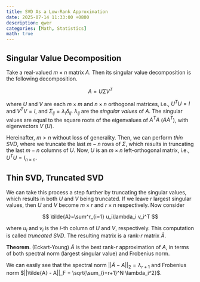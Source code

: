 ```yaml
---
title: SVD As a Low-Rank Approximation
date: 2025-07-14 11:33:00 +0800
description: qwer
categories: [Math, Statistics]
math: true
---
```

## Singular Value Decomposition

Take a real-valued $m\times n$ matrix $A$. Then its singular value decomposition is the following decomposition.

$$
A = U\Sigma V^T
$$

where $U$ and $V$ are each $m\times m$ and $n \times n$ orthogonal matrices, i.e., $U^T U= I$ and $V^T V = I$, and $\Sigma_{ij} = \lambda_i \delta_{ij}$. $\lambda_{ij}$ are the *singular values* of $A$. The singular values are equal to the square roots of the eigenvalues of $A^TA$ ($AA^T$), with eigenvectors $V$ ($U$). 

Hereinafter, $m > n$ without loss of generality. Then, we can perform *thin SVD*, where we truncate the last $m-n$ rows of $\Sigma$, which results in truncating the last $m-n$ columns of $U$. Now, $U$ is an $m \times n$ left-orthogonal matrix, i.e., $U^T U = I_{n\times n}$.

## Thin SVD, Truncated SVD

We can take this process a step further by truncating the singular values, which results in both $U$ and $V$ being truncated. If we leave $r$ largest singular values, then $U$ and $V$ become $m \times r$ and $r \times n$ respectively. Now consider

$$
\tilde{A}=\sum^r_{i=1} u_i\lambda_i v_i^T
$$

where $u_i$ and $v_i$ is the $i$-th column of $U$ and $V$, respectively. This computation is called *truncated SVD*. The resulting matrix is a rank-$r$ matrix $\tilde{A}$.

**Theorem**. (Eckart-Young) $\tilde{A}$ is the best rank-$r$ approximation of $A$, in terms of both spectral norm (largest singular value) and Frobenius norm.

We can easily see that the spectral norm $||\tilde{A}-A||_2 = \lambda_{r+1}$ and Frobenius norm $||\tilde{A} - A||_F = \sqrt{\sum_{i=r+1}^N \lambda_i^2}$.
